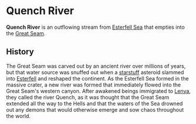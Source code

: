 # Quench River

**Quench River** is an outflowing stream from [Esterfell Sea](esterfell-sea/esterfell-sea.md) that empties into the [Great Seam](great-seam.md).

## History

The Great Seam was carved out by an ancient river over millions of years, but that water source was snuffed out when a [starstuff](../../../ch-6-mote-treasures/starstuff.md) asteroid slammed into [Esterfell](../esterfell.md) and reshaped the continent. As the Esterfell Sea formed in the massive crater, a new river was formed that immediately flowed into the Great Seam's western canyon. After awakened beings immigrated to [Lenya](lenya.md), they called the river Quench, as it was thought that the Great Seam extended all the way to the Hells and that the waters of the Sea drowned out any demons that would otherwise emerge and sow chaos throughout the world.
